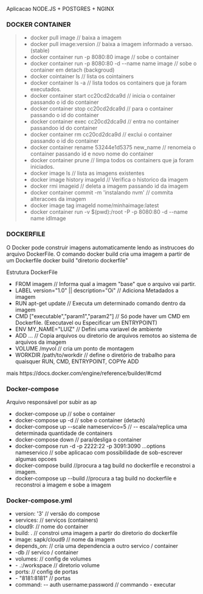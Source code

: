 Aplicacao NODE.JS + POSTGRES + NGINX

### DOCKER CONTAINER

<blockquote>
<ul>
<li>docker pull image                                           // baixa a imagem</li>
<li>docker pull image:version                                   // baixa a imagem informado a versao. (stable)</li>
<li>docker container run -p 8080:80 image                       // sobe o container</li>
<li>docker container run -p 8080:80 -d --name name image        // sobe o container em detach (backgroud)</li>
<li>docker cointainer ls                                        // lista os cointainers</li>
<li>docker container ls -a                                      // lista todos os containers que ja foram executados.</li>
<li>docker container start cc20cd2dca9d                         // inicia o container passando o id do container</li>
<li>docker container stop cc20cd2dca9d                          // para o container passando o id do container</li>
<li>docker container exec cc20cd2dca9d                          // entra no container passandoo id do container</li>
<li>docker container rm cc20cd2dca9d                            // exclui o container passando o id do container</li>
<li>docker container rename 53244e1d5375 new_name               // renomeia o container passando id e novo nome do container</li>
<li>docker container prune                                      // limpa todos os containers que ja foram iniciados.</li>
<li>docker image ls                                             // lista as imagens existentes</li>
<li>docker image history imageId                                // Verifica o historico da imagem</li>
<li>docker rmi imageid                                          // deleta a imagem passando id da imagem</li>
<li>docker container commit -m 'instalando nvm'                 // commita alteracoes da imagem</li>
<li>docker image tag imageId nome/minhaimage:latest</li>
<li>docker container run -v $(pwd):/root -P -p 8080:80 -d --name name idImage </li>
</ul>
</blockquote>

### DOCKERFILE
O Docker pode construir imagens automaticamente lendo as instrucoes do arquivo DockerFile.
O comando docker build cria uma imagem a partir de um Dockerfile
docker build "diretorio dockerfile"

Estrutura DockerFile
<ul>
<li>FROM imagem                                       // Informa qual a imagem "base" que o arquivo vai partir.
<li>LABEL version="1.0" || description="Oi"           // Adiciona Metadados a imagem
<li>RUN apt-get update                                // Executa um determinado comando dentro da imagem
<li>CMD ["executable","param1","param2"]              // Só pode haver um CMD em Dockerfile. (Executavel ou Especificar um ENTRYPOINT)
<li>ENV MY_NAME="LUIZ"                                // Defini uma variavel de ambiente
<li>ADD <src>... <dest>                               // Copia arquivos ou diretorio de arquivos remotos ao sistema de arquivos da imagem
<li>VOLUME /myvol                                     // cria um ponto de montagem
<li>WORKDIR /path/to/workdir                          // define o diretório de trabalho para quaisquer RUN, CMD, ENTRYPOINT, COPYe ADD
</ul>
mais
https://docs.docker.com/engine/reference/builder/#cmd

### Docker-compose
Arquivo responsável por subir as ap
<ul>
<li>docker-compose up                                                       // sobe o container</li>
<li>docker-compose up -d                                                    // sobe o container (detach)</li>
<li>docker-compose up --scale nameservico=5                                 // -- escala/replica uma determinada quantidade de containers</li>
<li>docker-compose down                                                     // para/desliga o container</li>
<li>docker-compose run -d -p 2222:22 -p 3091:3090 ...options nameservico    // sobe aplicacao com possibilidade de sob-escrever algumas opcoes</li>
<li>docker-compose build                                                    //procura a tag build no dockerfile e reconstroi a imagem.</li>
<li>docker-compose up --build                                               //procura a tag build no dockerfile e reconstroi a imagem e sobe a imagem</ul>
</ul>

### Docker-compose.yml
<ul>
<li>version: '3'                                     // versão do compose</li>
<li>services:                                           // serviços (containers)</li>
<li>  cloud9:                                           // nome do container</li>
<li>    build: .                                        // constroi uma imagem a partir do diretorio do dockerfile</li>
<li>    image: sapk/cloud9                              // nome da imagem</li>
<li>    depends_on:                                     // cria uma dependencia a outro servico / container</li>
<li>      -db                                           // servico / container</li>
<li>    volumes:                                        // config de volumes</li>
<li>      - .:/workspace                                // diretorio volume</li>
<li>    ports:                                          // config de portas</li>
<li>      - "8181:8181"                                 // portas</li>
<li>    command: -- auth username:password              // commando - executar </li>
</ul>
